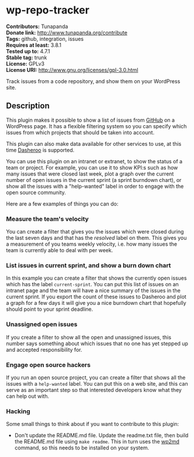# wp-repo-tracker 
**Contributors:** Tunapanda  
**Donate link:** http://www.tunapanda.org/contribute  
**Tags:** github, integration, issues  
**Requires at least:** 3.8.1  
**Tested up to:** 4.7.1  
**Stable tag:** trunk  
**License:** GPLv3  
**License URI:** http://www.gnu.org/licenses/gpl-3.0.html  

Track issues from a code repository, and show them on your WordPress site.


## Description 
This plugin makes it possible to show a list of issues from [GitHub](https://www.github.com)
on a WordPress page. It has a flexible filtering system so you can specify 
which issues from which projects that should be taken into account. 

This plugin can also make data available for other services to use, at this time
[Dasheroo](http://www.dasheroo.com/) is supported.

You can use this plugin on an intranet or extranet, to show the status of a team
or project. For example, you can use it to show KPI:s such as how many issues that 
were closed last week, plot a graph over the current number of open issues in the 
current sprint (a sprint burndown chart), or show all the issues with a "help-wanted"
label in order to engage with the open source community.

Here are a few examples of things you can do:


### Measure the team's velocity 

You can create a filter that gives you the issues which were closed during
the last seven days and that has the <i>resolved</i>
label on them. This gives you a measurement of you teams
weekly velocity, i.e. how many issues the team is currently
able to deal with per week.


### List issues in current sprint, and show a burn down chart 

In this example you can create a filter that shows the currently open 
issues which has the label `current-sprint`. You can put this list of issues
on an intranet page and the team will have a nice summary of the issues
in the current sprint. If you export the count of these issues to Dasheroo and
plot a graph for a few days it will give you a nice burndown chart that 
hopefully should point to your sprint deadline.


### Unassigned open issues 

If you create a filter to show all the open and unassigned issues, this
number says something about which issues that no one has yet stepped up
and accepted responsibility for.


### Engage open source hackers 

If you run an open source project, you can create a filter that shows all
the issues with a `help-wanted` label. You can put this on a web site, and 
this can serve as an important step so that interested developers know 
what they can help out with.


### Hacking 
Some small things to think about if you want to contribute to this plugin:
* Don't update the README.md file. Update the readme.txt file, then build the
  README.md file using `make readme`. This in turn uses the
  [wp2md](https://github.com/wpreadme2markdown/wp-readme-to-markdown) command,
  so this needs to be installed on your system.